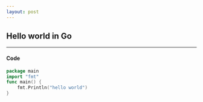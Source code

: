 ```yaml
---
layout: post
---
```

## Hello world in Go

---

#### Code

``` go
package main
import "fmt"
func main() {
    fmt.Println("hello world")
}
```